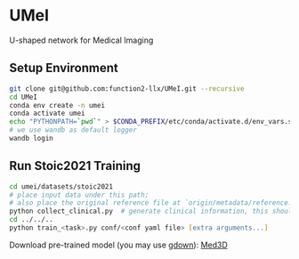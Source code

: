 # UMeI

U-shaped network for Medical Imaging

## Setup Environment

```zsh
git clone git@github.com:function2-llx/UMeI.git --recursive
cd UMeI
conda env create -n umei
conda activate umei
echo "PYTHONPATH=`pwd`" > $CONDA_PREFIX/etc/conda/activate.d/env_vars.sh
# we use wandb as default logger
wandb login
```

## Run Stoic2021 Training
```zsh
cd umei/datasets/stoic2021
# place input data under this path; 
# also place the original reference file at `origin/metadata/reference.csv`
python collect_clinical.py  # generate clinical information, this should be run once 
cd ../../..
python train_<task>.py conf/<conf yaml file> [extra arguments...]
```

Download pre-trained model (you may use [gdown](https://github.com/wkentaro/gdown)): [Med3D](https://github.com/Tencent/MedicalNet)
